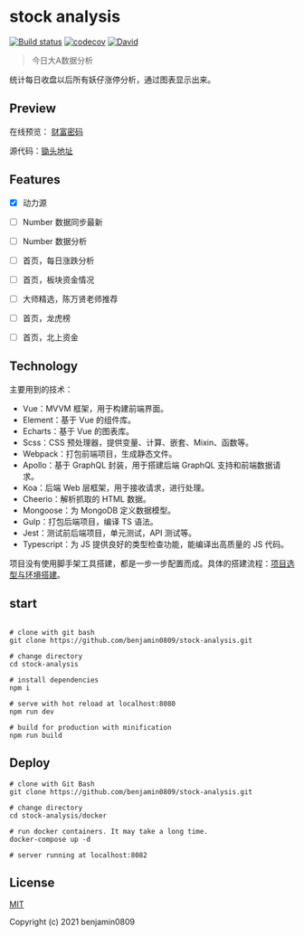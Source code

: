 # stock analysis
[![Build status](https://github.com/mengsixing/cdfang-spider/workflows/ci/badge.svg)](https://github.com/mengsixing/cdfang-spider/actions)
[![codecov](https://codecov.io/gh/mengsixing/cdfang-spider/branch/main/graph/badge.svg)](https://codecov.io/gh/mengsixing/cdfang-spider)
[![David](https://img.shields.io/david/mengsixing/cdfang-spider.svg)](https://david-dm.org/mengsixing/cdfang-spider)

> 今日大A数据分析

统计每日收盘以后所有妖仔涨停分析，通过图表显示出来。

## Preview
在线预览： [财富密码](https://ppopochiu.com)

源代码：[锄头地址](https://github.com/benjamin0809)

## Features

- [x] 动力源
- [ ] Number 数据同步最新
- [ ] Number 数据分析
- [ ] 首页，每日涨跌分析
- [ ] 首页，板块资金情况
- [ ] 大师精选，陈万贤老师推荐
- [ ] 首页，龙虎榜
- [ ] 首页，北上资金


## Technology


主要用到的技术：
- Vue：MVVM 框架，用于构建前端界面。
- Element：基于 Vue 的组件库。
- Echarts：基于 Vue 的图表库。
- Scss：CSS 预处理器，提供变量、计算、嵌套、Mixin、函数等。
- Webpack：打包前端项目，生成静态文件。
- Apollo：基于 GraphQL 封装，用于搭建后端 GraphQL 支持和前端数据请求。
- Koa：后端 Web 层框架，用于接收请求，进行处理。
- Cheerio：解析抓取的 HTML 数据。
- Mongoose：为 MongoDB 定义数据模型。
- Gulp：打包后端项目，编译 TS 语法。
- Jest：测试前后端项目，单元测试，API 测试等。
- Typescript：为 JS 提供良好的类型检查功能，能编译出高质量的 JS 代码。

项目没有使用脚手架工具搭建，都是一步一步配置而成。具体的搭建流程：[项目选型与环境搭建](https://github.com/mengsixing/cdfang-spider/blob/master/Introduction.md)。

## start
```shell

# clone with git bash
git clone https://github.com/benjamin0809/stock-analysis.git

# change directory
cd stock-analysis

# install dependencies
npm i

# serve with hot reload at localhost:8080
npm run dev

# build for production with minification
npm run build
```


## Deploy

```shell
# clone with Git Bash
git clone https://github.com/benjamin0809/stock-analysis.git

# change directory
cd stock-analysis/docker

# run docker containers. It may take a long time.
docker-compose up -d

# server running at localhost:8082
```
## License

[MIT](https://github.com/benjamin0809/stock-analysis/blob/master/LICENSE)

Copyright (c) 2021 benjamin0809
